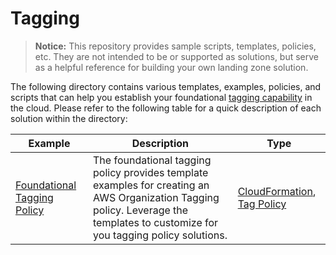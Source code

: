 # Tagging

> **Notice:** This repository provides sample scripts, templates, policies, etc. They are not intended to be or supported as solutions, but serve as a helpful reference for building your own landing zone solution.

The following directory contains various templates, examples, policies, and scripts that can help you establish your foundational [tagging capability](https://aws.amazon.com/solutions/guidance/tagging-on-aws) in the cloud. Please refer to the following table for a quick description of each solution within the directory:

| Example | Description | Type |
| --------| ----------- | ---- |
| [Foundational Tagging Policy](./foundational-tagging-policy/) | The foundational tagging policy provides template examples for creating an AWS Organization Tagging policy. Leverage the templates to customize for you tagging policy solutions. | [CloudFormation](./foundational-tagging-policy/cfn-foundational-tagging-policy.yaml), [Tag Policy](./foundational-tagging-policy/policy-foundational-tagging.json) |

